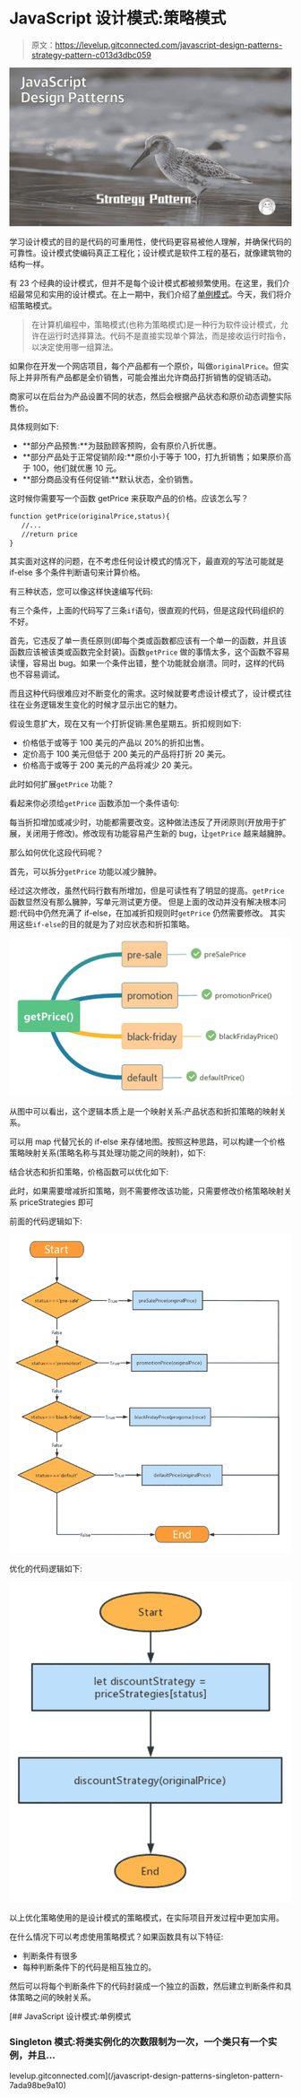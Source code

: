 # JavaScript 设计模式:策略模式

> 原文：<https://levelup.gitconnected.com/javascript-design-patterns-strategy-pattern-c013d3dbc059>

![](img/e45189971eadc294c6fe5e81316951fb.png)

学习设计模式的目的是代码的可重用性，使代码更容易被他人理解，并确保代码的可靠性。设计模式使编码真正工程化；设计模式是软件工程的基石，就像建筑物的结构一样。

有 23 个经典的设计模式，但并不是每个设计模式都被频繁使用。在这里，我们介绍最常见和实用的设计模式。在上一期中，我们介绍了[单例模式](/javascript-design-patterns-singleton-pattern-7ada98be9a10)。今天，我们将介绍策略模式。

> 在计算机编程中，策略模式(也称为策略模式)是一种行为软件设计模式，允许在运行时选择算法。代码不是直接实现单个算法，而是接收运行时指令，以决定使用哪一组算法。

如果你在开发一个网店项目，每个产品都有一个原价，叫做`originalPrice`。但实际上并非所有产品都是全价销售，可能会推出允许商品打折销售的促销活动。

商家可以在后台为产品设置不同的状态，然后会根据产品状态和原价动态调整实际售价。

具体规则如下:

*   **部分产品预售:**为鼓励顾客预购，会有原价八折优惠。
*   **部分产品处于正常促销阶段:**原价小于等于 100，打九折销售；如果原价高于 100，他们就优惠 10 元。
*   **部分商品没有任何促销:**默认状态，全价销售。

这时候你需要写一个函数 getPrice 来获取产品的价格。应该怎么写？

```
function getPrice(originalPrice,status){
   //...
   //return price
}
```

其实面对这样的问题，在不考虑任何设计模式的情况下，最直观的写法可能就是 if-else 多个条件判断语句来计算价格。

有三种状态，您可以像这样快速编写代码:

有三个条件，上面的代码写了三条`if`语句，很直观的代码，但是这段代码组织的不好。

首先，它违反了单一责任原则(即每个类或函数都应该有一个单一的函数，并且该函数应该被该类或函数完全封装)。函数`getPrice` 做的事情太多，这个函数不容易读懂，容易出 bug。如果一个条件出错，整个功能就会崩溃。同时，这样的代码也不容易调试。

而且这种代码很难应对不断变化的需求。这时候就要考虑设计模式了，设计模式往往在业务逻辑发生变化的时候才显示出它的魅力。

假设生意扩大，现在又有一个打折促销:黑色星期五。折扣规则如下:

*   价格低于或等于 100 美元的产品以 20%的折扣出售。
*   定价高于 100 美元但低于 200 美元的产品将打折 20 美元。
*   价格高于或等于 200 美元的产品将减少 20 美元。

此时如何扩展`getPrice` 功能？

看起来你必须给`getPrice` 函数添加一个条件语句:

每当折扣增加或减少时，功能都需要改变。这种做法违反了开闭原则(开放用于扩展，关闭用于修改)。修改现有功能容易产生新的 bug，让`getPrice` 越来越臃肿。

那么如何优化这段代码呢？

首先，可以拆分`getPrice` 功能以减少臃肿。

经过这次修改，虽然代码行数有所增加，但是可读性有了明显的提高。`getPrice` 函数显然没有那么臃肿，写单元测试更方便。
但是上面的改动并没有解决根本问题:代码中仍然充满了 if-else，在加减折扣规则时`getPrice` 仍然需要修改。
其实用这些`if-else`的目的就是为了对应状态和折扣策略。

![](img/9d412c4722c9826858dc8455b1b84944.png)

从图中可以看出，这个逻辑本质上是一个映射关系:产品状态和折扣策略的映射关系。

可以用 map 代替冗长的 if-else 来存储地图。按照这种思路，可以构建一个价格策略映射关系(策略名称与其处理功能之间的映射)，如下:

结合状态和折扣策略，价格函数可以优化如下:

此时，如果需要增减折扣策略，则不需要修改该功能，只需要修改价格策略映射关系 priceStrategies 即可

前面的代码逻辑如下:

![](img/0ba52cb8588f85733f2f482197280dc6.png)

优化的代码逻辑如下:

![](img/068f80e0db9c7e1b9d662c2652f18f7b.png)

以上优化策略使用的是设计模式的策略模式，在实际项目开发过程中更加实用。

在什么情况下可以考虑使用策略模式？如果函数具有以下特征:

*   判断条件有很多
*   每种判断条件下的代码是相互独立的。

然后可以将每个判断条件下的代码封装成一个独立的函数，然后建立判断条件和具体策略之间的映射关系。

[](/javascript-design-patterns-singleton-pattern-7ada98be9a10) [## JavaScript 设计模式:单例模式

### Singleton 模式:将类实例化的次数限制为一次，一个类只有一个实例，并且…

levelup.gitconnected.com](/javascript-design-patterns-singleton-pattern-7ada98be9a10)